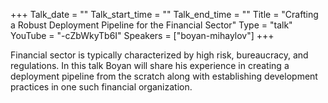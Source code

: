 +++
Talk_date = ""
Talk_start_time = ""
Talk_end_time = ""
Title = "Crafting a Robust Deployment Pipeline for the Financial Sector"
Type = "talk"
YouTube = "-cZbWkyTb6I" 
Speakers = ["boyan-mihaylov"]
+++

Financial sector is typically characterized by high risk, bureaucracy, and regulations. In this talk Boyan will share his experience in creating a deployment pipeline from the scratch along with establishing development practices in one such financial organization.
